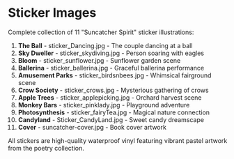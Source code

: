 # Sticker Images

Complete collection of 11 "Suncatcher Spirit" sticker illustrations:

1. **The Ball** - sticker_Dancing.jpg - The couple dancing at a ball
2. **Sky Dweller** - sticker_skydiving.jpg - Person soaring with eagles
3. **Bloom** - sticker_sunflower.jpg - Sunflower garden scene
4. **Ballerina** - sticker_ballerina.jpg - Graceful ballerina performance  
5. **Amusement Parks** - sticker_birdsnbees.jpg - Whimsical fairground scene
6. **Crow Society** - sticker_crows.jpg - Mysterious gathering of crows
7. **Apple Trees** - sticker_applepicking.jpg - Orchard harvest scene
8. **Monkey Bars** - sticker_pinklady.jpg - Playground adventure
9. **Photosynthesis** - sticker_fairyTea.jpg - Magical nature connection
10. **Candyland** - Sticker_CandyLand.jpg - Sweet candy dreamscape
11. **Cover** - suncatcher-cover.jpg - Book cover artwork

All stickers are high-quality waterproof vinyl featuring vibrant pastel artwork from the poetry collection.

